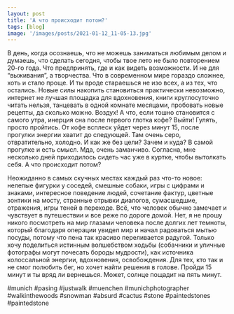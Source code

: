 ```yaml
---
layout: post
title: 'А что происходит потом?'
tags: [blog]
image: '/images/posts/2021-01-12_11-05-13.jpg'
---
```


В день, когда осознаешь, что не можешь заниматься любимым делом и думаешь, что сделать сегодня, чтобы твое лето не было повторением 20-го года. Что предпринять, где и как видеть возможности. И не для “выживания”, а творчества. Что в современном мире гораздо сложнее, хоть и стало проще. И ты вроде стараешься не изо всех, а из тех, что остались. Новые силы накопить становиться практически невозможно, интернет не лучшая площадка для вдохновения, книги круглосуточно читать нельзя, танцевать в одной комнате месяцами, пробовать новые рецепты, да сколько можно. Воздух! А что, если тошно становится с самого утра, инерция сна после первого глотка кофе? Выйти! Гулять, просто пройтись. От кофе всплеск уйдет через минут 15, после прогулки энергии хватит до следующей. Там очень серо, отвратительно, холодно. И как же без цели? Зачем и куда? В самой прогулке и есть смысл. Мда, очень заманчиво. Согласна, мне несколько дней приходилось сидеть час уже в куртке, чтобы вытолкать себя. А что происходит потом? 
 
Неожиданно в самых скучных местах каждый раз что-то новое: нелепые фигурки у соседей, смешные собаки, игры с цифрами и знаками, интересное поведение людей, сочетание фактур, цветные зонтики на мосту, странные отрывки диалогов, сумасшедшие, отражения, игры теней в переходе. Всё, что человек обычно замечает и чувствует в путешествии и все реже по дороге домой. Нет, я не прошу никого посмотреть на мир глазами человека после долгих лет темноты, который благодаря операции увидел мир и начал радоваться мытью посуды, потому что пена так красиво переливается радугой. Только хочу поделиться истинным волшебством ходьбы (собачники  и уличные фотографы могут почесать бороды мудрости), как источника колоссальной энергии, вдохновения, освобождения. Для тех, кто так и не смог полюбить бег, но хочет найти решения в голове. Пройди 15 минут и ты вряд ли вернешься. Может, солнце пощадит на пять минут.

#munich #pasing #justwalk #muenchen #munichphotographer #walkinthewoods #snowman #absurd #cactus #stone #paintedstones #paintedstone
